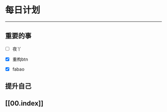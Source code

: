 
# 每日计划
---
## 重要的事

- [ ]    夜丫
- [x]   重构btn
- [x]  fabao



## 提升自己

  



## [[00.index]]










